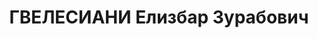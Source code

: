 ---
title: ГВЕЛЕСИАНИ Елизбар Зурабович
description: "Род. в 1901, Харагаульский (Орджоникидзевский) район, с. Харити. Род\
  \ занятий: до ареста врид. (временно исполняющий должность) командира 63 Отд. саперного\
  \ батальона, в звании капитана. \n  Осужден Тройкой при НКВД ГССР 03.12.1937. Мера\
  \ наказания: расстрел с конфискацией личного имущества. Дата расстрела: 11.12.1937"
---